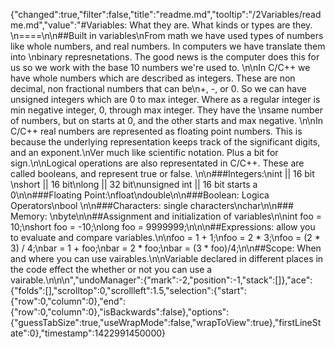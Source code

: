 {"changed":true,"filter":false,"title":"readme.md","tooltip":"/2Variables/readme.md","value":"#Variables: What they are. What kinds or types are they. \n====\n\n##Built in variables\nFrom math we have used types of numbers like whole numbers, and real numbers. In computers we have translate them into \nbinary represnetations. The good news is the computer does this for us so we work with the base 10 numbers we're used to. \n\nIn C/C++ we have whole numbers which are described as integers. These are non decimal, non fractional numbers that can be\n+, -, or 0. So we can have unsigned integers which are 0 to max integer. Where as a regular integer is min negative integer, 0, through max integer. They have the \nsame number of numbers, but on starts at 0, and the other starts and max negative. \n\nIn C/C++ real numbers are represented as floating point numbers. This is because the underlying representation keeps track of the significant digits, and an exponent.\nVer much like scientific notation. Plus a bit for sign.\n\nLogical operations are also representated in C/C++. These are called booleans, and represent true or false. \n\n###Integers:\nint || 16 bit \nshort || 16 bit\nlong || 32 bit\nunsigned int || 16 bit starts a 0\n\n###Floating Point:\nfloat\ndouble\n\n###Boolean: Logica Operators\nbool \n\n###Characters: single characters\nchar\n\n### Memory: \nbyte\n\n##Assignment and initialization of variables\n\nint foo = 10;\nshort foo = -10;\nlong foo = 9999999;\n\n\n##Expressions: allow you to evaluate and compare variables.\n\nfoo =  1 + 1;\nfoo = 2 * 3;\nfoo = (2 * 3) / 4;\nbar = 1 + foo;\nbar = 2 * foo;\nbar = (3 * foo)/4;\n\n##Scope: When and where you can use vairables.\n\nVariable declared in different places in the code effect the whether or not you can use a vairable.\n\n\n","undoManager":{"mark":-2,"position":-1,"stack":[]},"ace":{"folds":[],"scrolltop":0,"scrollleft":1.5,"selection":{"start":{"row":0,"column":0},"end":{"row":0,"column":0},"isBackwards":false},"options":{"guessTabSize":true,"useWrapMode":false,"wrapToView":true},"firstLineState":0},"timestamp":1422991450000}